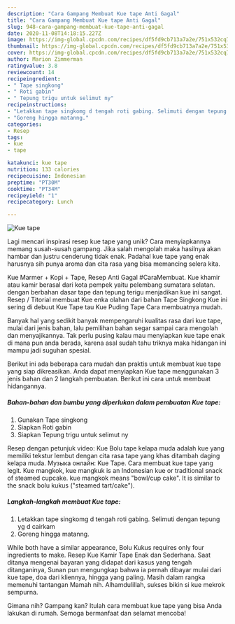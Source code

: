 ```yaml
---
description: "Cara Gampang Membuat Kue tape Anti Gagal"
title: "Cara Gampang Membuat Kue tape Anti Gagal"
slug: 948-cara-gampang-membuat-kue-tape-anti-gagal
date: 2020-11-08T14:18:15.227Z
image: https://img-global.cpcdn.com/recipes/df5fd9cb713a7a2e/751x532cq70/kue-tape-foto-resep-utama.jpg
thumbnail: https://img-global.cpcdn.com/recipes/df5fd9cb713a7a2e/751x532cq70/kue-tape-foto-resep-utama.jpg
cover: https://img-global.cpcdn.com/recipes/df5fd9cb713a7a2e/751x532cq70/kue-tape-foto-resep-utama.jpg
author: Marion Zimmerman
ratingvalue: 3.8
reviewcount: 14
recipeingredient:
- " Tape singkong"
- " Roti gabin"
- " Tepung trigu untuk selimut ny"
recipeinstructions:
- "Letakkan tape singkomg d tengah roti gabing. Selimuti dengan tepung yg d cairkam"
- "Goreng hingga matanng."
categories:
- Resep
tags:
- kue
- tape

katakunci: kue tape 
nutrition: 133 calories
recipecuisine: Indonesian
preptime: "PT30M"
cooktime: "PT34M"
recipeyield: "1"
recipecategory: Lunch

---
```



![Kue tape](https://img-global.cpcdn.com/recipes/df5fd9cb713a7a2e/751x532cq70/kue-tape-foto-resep-utama.jpg)

Lagi mencari inspirasi resep kue tape yang unik? Cara menyiapkannya memang susah-susah gampang. Jika salah mengolah maka hasilnya akan hambar dan justru cenderung tidak enak. Padahal kue tape yang enak harusnya sih punya aroma dan cita rasa yang bisa memancing selera kita.

Kue Marmer + Kopi + Tape, Resep Anti Gagal #CaraMembuat. Kue khamir atau kamir berasal dari kota pempek yaitu pelembang sumatara selatan. dengan berbahan dasar tape dan tepung terigu menjadikan kue ini sangat. Resep / Titorial membuat Kue enka olahan dari bahan Tape Singkong Kue ini sering di debuut Kue Tape tau Kue Puding Tape Cara membuatnya mudah.

Banyak hal yang sedikit banyak mempengaruhi kualitas rasa dari kue tape, mulai dari jenis bahan, lalu pemilihan bahan segar sampai cara mengolah dan menyajikannya. Tak perlu pusing kalau mau menyiapkan kue tape enak di mana pun anda berada, karena asal sudah tahu triknya maka hidangan ini mampu jadi suguhan spesial.


Berikut ini ada beberapa cara mudah dan praktis untuk membuat kue tape yang siap dikreasikan. Anda dapat menyiapkan Kue tape menggunakan 3 jenis bahan dan 2 langkah pembuatan. Berikut ini cara untuk membuat hidangannya.

<!--inarticleads1-->

##### Bahan-bahan dan bumbu yang diperlukan dalam pembuatan Kue tape:

1. Gunakan  Tape singkong
1. Siapkan  Roti gabin
1. Siapkan  Tepung trigu untuk selimut ny


Resep dengan petunjuk video: Kue Bolu tape kelapa muda adalah kue yang memiliki tekstur lembut dengan cita rasa tape yang khas ditambah daging kelapa muda. Музыка онлайн: Kue Tape. Cara membuat kue tape yang legit. Kue mangkok, kue mangkuk is an Indonesian kue or traditional snack of steamed cupcake. kue mangkok means &#34;bowl/cup cake&#34;. It is similar to the snack bolu kukus (&#34;steamed tart/cake&#34;). 

<!--inarticleads2-->

##### Langkah-langkah membuat Kue tape:

1. Letakkan tape singkomg d tengah roti gabing. Selimuti dengan tepung yg d cairkam
1. Goreng hingga matanng.


While both have a similar appearance, Bolu Kukus requires only four ingredients to make. Resep Kue Kamir Tape Enak dan Sederhana. Saat ditanya mengenai bayaran yang didapat dari kasus yang tengah ditanganinya, Sunan pun mengungkap bahwa ia pernah dibayar mulai dari kue tape, doa dari kliennya, hingga yang paling. Masih dalam rangka memenuhi tantangan Mamah nih. Alhamdulillah, sukses bikin si kue mekrok sempurna. 

Gimana nih? Gampang kan? Itulah cara membuat kue tape yang bisa Anda lakukan di rumah. Semoga bermanfaat dan selamat mencoba!
